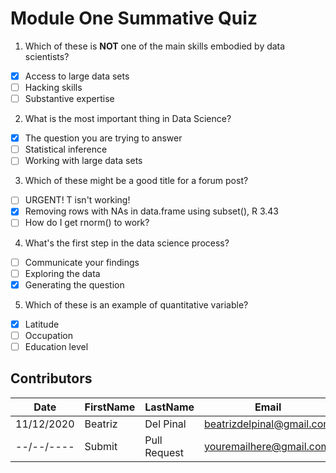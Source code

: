 # Module One Summative Quiz

1. Which of these is **NOT** one of the main skills embodied by data scientists?
- [x] Access to large data sets
- [ ] Hacking skills
- [ ] Substantive expertise

2. What is the most important thing in Data Science?
- [x] The question you are trying to answer
- [ ] Statistical inference
- [ ] Working with large data sets

3. Which of these might be a good title for a forum post?
- [ ] URGENT! T isn't working!
- [x] Removing rows with NAs in data.frame using subset(), R 3.43
- [ ] How do I get rnorm() to work?

4. What's the first step in the data science process?
- [ ] Communicate your findings
- [ ] Exploring the data
- [x] Generating the question

5. Which of these is an example of quantitative variable?
- [x] Latitude
- [ ] Occupation
- [ ] Education level

## Contributors
Date | FirstName | LastName | Email
--- | --- | --- | ---
11/12/2020 | Beatriz |  Del Pinal |  <beatrizdelpinal@gmail.com>
--/--/---- | Submit |  Pull Request | <youremailhere@gmail.com>
